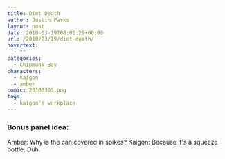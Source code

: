 ```yaml
---
title: Diet Death
author: Justin Parks
layout: post
date: 2010-03-19T08:01:29+00:00
url: /2010/03/19/diet-death/
hovertext:
  - ""
categories:
  - Chipmunk Bay
characters:
  - kaigon
  - amber
comic: 20100303.png 
tags:
  - kaigon's workplace
---
```

### Bonus panel idea:
Amber: Why is the can covered in spikes? 
Kaigon: Because it's a squeeze bottle. Duh.